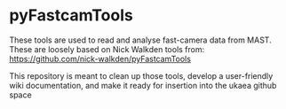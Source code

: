 # pyFastcamTools

These tools are used to read and analyse fast-camera data from MAST.
These are loosely based on Nick Walkden tools from:
https://github.com/nick-walkden/pyFastcamTools

This repository is meant to clean up those tools, develop a user-friendly wiki documentation, and make it ready for insertion into the ukaea github space

